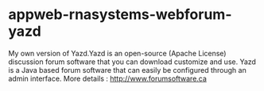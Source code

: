 appweb-rnasystems-webforum-yazd
===============================

My own version of Yazd.Yazd is an open-source (Apache License) discussion forum software that you can download customize and use. Yazd is a Java based forum software that can easily be configured through an admin interface. More details : http://www.forumsoftware.ca
